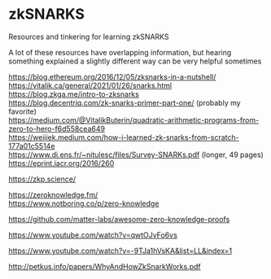 # zkSNARKS
Resources and tinkering for learning zkSNARKS

A lot of these resources have overlapping information, but hearing something explained a slightly different way can be very helpful sometimes  

https://blog.ethereum.org/2016/12/05/zksnarks-in-a-nutshell/  
https://vitalik.ca/general/2021/01/26/snarks.html  
https://blog.zkga.me/intro-to-zksnarks  
https://blog.decentriq.com/zk-snarks-primer-part-one/ (probably my favorite)  
https://medium.com/@VitalikButerin/quadratic-arithmetic-programs-from-zero-to-hero-f6d558cea649  
https://weijiek.medium.com/how-i-learned-zk-snarks-from-scratch-177a01c5514e  
https://www.di.ens.fr/~nitulesc/files/Survey-SNARKs.pdf (longer, 49 pages)  
https://eprint.iacr.org/2016/260  

https://zkp.science/  

https://zeroknowledge.fm/  
https://www.notboring.co/p/zero-knowledge  

https://github.com/matter-labs/awesome-zero-knowledge-proofs  

https://www.youtube.com/watch?v=qwtOJvFo6vs  

https://www.youtube.com/watch?v=-9TJa1hVsKA&list=LL&index=1  

http://petkus.info/papers/WhyAndHowZkSnarkWorks.pdf
